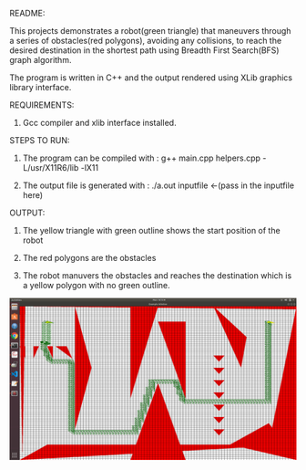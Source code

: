 README: 

This projects demonstrates a robot(green triangle) that maneuvers through a series of obstacles(red polygons), avoiding any collisions, to reach the desired destination in the shortest path using Breadth First Search(BFS) graph algorithm.

The program is written in C++ and the output rendered using XLib graphics library interface.

REQUIREMENTS:

1. Gcc compiler and xlib interface installed.

STEPS TO RUN:

1. The program can be compiled with : g++ main.cpp helpers.cpp -L/usr/X11R6/lib -lX11

2. The output file is generated with : ./a.out inputfile <-(pass in the inputfile here)


OUTPUT: 

1. The yellow triangle with green outline shows the start position of the robot

2. The red polygons are the obstacles

3. The robot manuvers the obstacles and reaches the destination which is a yellow polygon with no green outline.

<img src="output_snap.png" />